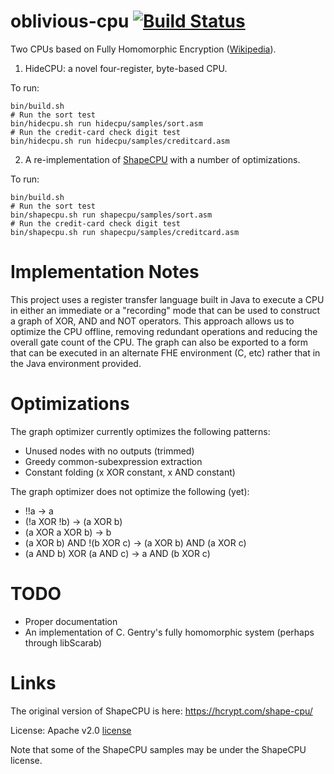 oblivious-cpu [![Build Status](https://travis-ci.org/mmastrac/oblivious-cpu.svg?branch=master)](https://travis-ci.org/mmastrac/oblivious-cpu)
=============

Two CPUs based on Fully Homomorphic Encryption ([Wikipedia](https://en.wikipedia.org/wiki/Homomorphic_encryption#Fully_homomorphic_encryption)).

1) HideCPU: a novel four-register, byte-based CPU.

To run:

    bin/build.sh
    # Run the sort test
    bin/hidecpu.sh run hidecpu/samples/sort.asm
    # Run the credit-card check digit test
    bin/hidecpu.sh run hidecpu/samples/creditcard.asm

2) A re-implementation of [ShapeCPU](https://hcrypt.com/shape-cpu/) with a number of optimizations.

To run:

    bin/build.sh
    # Run the sort test
    bin/shapecpu.sh run shapecpu/samples/sort.asm
    # Run the credit-card check digit test
    bin/shapecpu.sh run shapecpu/samples/creditcard.asm

Implementation Notes
====================

This project uses a register transfer language built in Java to execute a CPU in either an immediate or a "recording" mode that can be used to construct a graph of XOR, AND and NOT operators. 
This approach allows us to optimize the CPU offline, removing redundant operations and reducing the overall gate count of the CPU. The graph can also be exported to a form that can be executed 
in an alternate FHE environment (C, etc) rather that in the Java environment provided.

Optimizations
=============

The graph optimizer currently optimizes the following patterns:

  * Unused nodes with no outputs (trimmed)
  * Greedy common-subexpression extraction
  * Constant folding (x XOR constant, x AND constant)

The graph optimizer does not optimize the following (yet):

  * !!a -> a
  * (!a XOR !b) -> (a XOR b)
  * (a XOR a XOR b) -> b
  * (a XOR b) AND !(b XOR c) -> (a XOR b) AND (a XOR c)
  * (a AND b) XOR (a AND c) -> a AND (b XOR c)

TODO
====

  * Proper documentation
  * An implementation of C. Gentry's fully homomorphic system (perhaps through libScarab)


Links
=====

The original version of ShapeCPU is here: https://hcrypt.com/shape-cpu/

License: Apache v2.0 [license](http://www.apache.org/licenses/LICENSE-2.0.html)

Note that some of the ShapeCPU samples may be under the ShapeCPU license.

